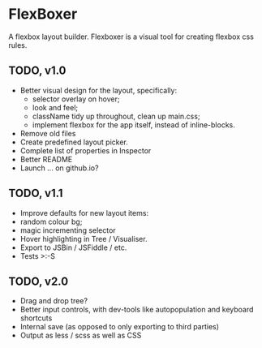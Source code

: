 FlexBoxer
=========

A flexbox layout builder.  Flexboxer is a visual tool for creating flexbox css rules.

## TODO, v1.0

* Better visual design for the layout, specifically:
  * selector overlay on hover;
  * look and feel;
  * className tidy up throughout, clean up main.css;
  * implement flexbox for the app itself, instead of inline-blocks.
* Remove old files
* Create predefined layout picker.
* Complete list of properties in Inspector
* Better README
* Launch ... on github.io?

## TODO, v1.1

* Improve defaults for new layout items:
* random colour bg;
* magic incrementing selector
* Hover highlighting in Tree / Visualiser.
* Export to JSBin / JSFiddle / etc.
* Tests >:-S

## TODO, v2.0

* Drag and drop tree?
* Better input controls, with dev-tools like autopopulation and keyboard shortcuts
* Internal save (as opposed to only exporting to third parties)
* Output as less / scss as well as CSS
